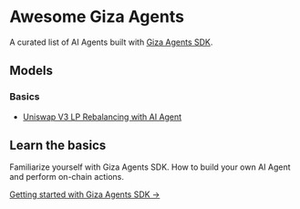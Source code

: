 # Awesome Giza Agents

A curated list of AI Agents built with [Giza Agents SDK](https://agents.gizatech.xyz/).

## Models

### Basics

- [Uniswap V3 LP Rebalancing with AI Agent](uni-v3-lp-agent)

## Learn the basics

Familiarize yourself with Giza Agents SDK. How to build your own AI Agent and perform on-chain actions.

[Getting started with Giza Agents SDK →](https://agents.gizatech.xyz/welcome/quickstart)
